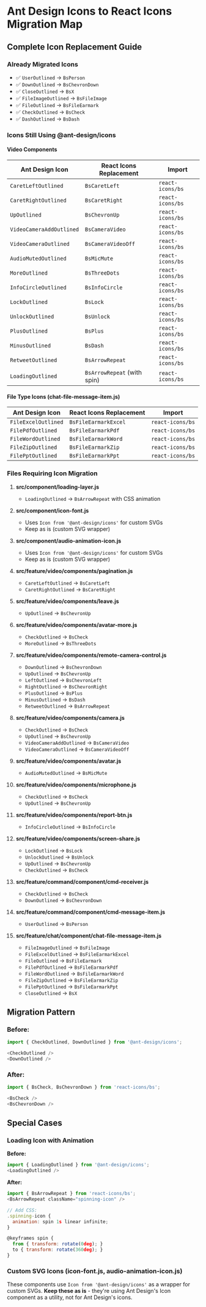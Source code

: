 # Ant Design Icons to React Icons Migration Map

## Complete Icon Replacement Guide

### Already Migrated Icons
- ✅ `UserOutlined` → `BsPerson`
- ✅ `DownOutlined` → `BsChevronDown`
- ✅ `CloseOutlined` → `BsX`
- ✅ `FileImageOutlined` → `BsFileImage`
- ✅ `FileOutlined` → `BsFileEarmark`
- ✅ `CheckOutlined` → `BsCheck`
- ✅ `DashOutlined` → `BsDash`

### Icons Still Using @ant-design/icons

#### Video Components
| Ant Design Icon | React Icons Replacement | Import |
|----------------|------------------------|--------|
| `CaretLeftOutlined` | `BsCaretLeft` | `react-icons/bs` |
| `CaretRightOutlined` | `BsCaretRight` | `react-icons/bs` |
| `UpOutlined` | `BsChevronUp` | `react-icons/bs` |
| `VideoCameraAddOutlined` | `BsCameraVideo` | `react-icons/bs` |
| `VideoCameraOutlined` | `BsCameraVideoOff` | `react-icons/bs` |
| `AudioMutedOutlined` | `BsMicMute` | `react-icons/bs` |
| `MoreOutlined` | `BsThreeDots` | `react-icons/bs` |
| `InfoCircleOutlined` | `BsInfoCircle` | `react-icons/bs` |
| `LockOutlined` | `BsLock` | `react-icons/bs` |
| `UnlockOutlined` | `BsUnlock` | `react-icons/bs` |
| `PlusOutlined` | `BsPlus` | `react-icons/bs` |
| `MinusOutlined` | `BsDash` | `react-icons/bs` |
| `RetweetOutlined` | `BsArrowRepeat` | `react-icons/bs` |
| `LoadingOutlined` | `BsArrowRepeat` (with spin) | `react-icons/bs` |

#### File Type Icons (chat-file-message-item.js)
| Ant Design Icon | React Icons Replacement | Import |
|----------------|------------------------|--------|
| `FileExcelOutlined` | `BsFileEarmarkExcel` | `react-icons/bs` |
| `FilePdfOutlined` | `BsFileEarmarkPdf` | `react-icons/bs` |
| `FileWordOutlined` | `BsFileEarmarkWord` | `react-icons/bs` |
| `FileZipOutlined` | `BsFileEarmarkZip` | `react-icons/bs` |
| `FilePptOutlined` | `BsFileEarmarkPpt` | `react-icons/bs` |

### Files Requiring Icon Migration

1. **src/component/loading-layer.js**
   - `LoadingOutlined` → `BsArrowRepeat` with CSS animation

2. **src/component/icon-font.js**
   - Uses `Icon from '@ant-design/icons'` for custom SVGs
   - Keep as is (custom SVG wrapper)

3. **src/component/audio-animation-icon.js**
   - Uses `Icon from '@ant-design/icons'` for custom SVGs
   - Keep as is (custom SVG wrapper)

4. **src/feature/video/components/pagination.js**
   - `CaretLeftOutlined` → `BsCaretLeft`
   - `CaretRightOutlined` → `BsCaretRight`

5. **src/feature/video/components/leave.js**
   - `UpOutlined` → `BsChevronUp`

6. **src/feature/video/components/avatar-more.js**
   - `CheckOutlined` → `BsCheck`
   - `MoreOutlined` → `BsThreeDots`

7. **src/feature/video/components/remote-camera-control.js**
   - `DownOutlined` → `BsChevronDown`
   - `UpOutlined` → `BsChevronUp`
   - `LeftOutlined` → `BsChevronLeft`
   - `RightOutlined` → `BsChevronRight`
   - `PlusOutlined` → `BsPlus`
   - `MinusOutlined` → `BsDash`
   - `RetweetOutlined` → `BsArrowRepeat`

8. **src/feature/video/components/camera.js**
   - `CheckOutlined` → `BsCheck`
   - `UpOutlined` → `BsChevronUp`
   - `VideoCameraAddOutlined` → `BsCameraVideo`
   - `VideoCameraOutlined` → `BsCameraVideoOff`

9. **src/feature/video/components/avatar.js**
   - `AudioMutedOutlined` → `BsMicMute`

10. **src/feature/video/components/microphone.js**
    - `CheckOutlined` → `BsCheck`
    - `UpOutlined` → `BsChevronUp`

11. **src/feature/video/components/report-btn.js**
    - `InfoCircleOutlined` → `BsInfoCircle`

12. **src/feature/video/components/screen-share.js**
    - `LockOutlined` → `BsLock`
    - `UnlockOutlined` → `BsUnlock`
    - `UpOutlined` → `BsChevronUp`
    - `CheckOutlined` → `BsCheck`

13. **src/feature/command/component/cmd-receiver.js**
    - `CheckOutlined` → `BsCheck`
    - `DownOutlined` → `BsChevronDown`

14. **src/feature/command/component/cmd-message-item.js**
    - `UserOutlined` → `BsPerson`

15. **src/feature/chat/component/chat-file-message-item.js**
    - `FileImageOutlined` → `BsFileImage`
    - `FileExcelOutlined` → `BsFileEarmarkExcel`
    - `FileOutlined` → `BsFileEarmark`
    - `FilePdfOutlined` → `BsFileEarmarkPdf`
    - `FileWordOutlined` → `BsFileEarmarkWord`
    - `FileZipOutlined` → `BsFileEarmarkZip`
    - `FilePptOutlined` → `BsFileEarmarkPpt`
    - `CloseOutlined` → `BsX`

## Migration Pattern

### Before:
```javascript
import { CheckOutlined, DownOutlined } from '@ant-design/icons';

<CheckOutlined />
<DownOutlined />
```

### After:
```javascript
import { BsCheck, BsChevronDown } from 'react-icons/bs';

<BsCheck />
<BsChevronDown />
```

## Special Cases

### Loading Icon with Animation
**Before:**
```javascript
import { LoadingOutlined } from '@ant-design/icons';
<LoadingOutlined />
```

**After:**
```javascript
import { BsArrowRepeat } from 'react-icons/bs';
<BsArrowRepeat className="spinning-icon" />

// Add CSS:
.spinning-icon {
  animation: spin 1s linear infinite;
}

@keyframes spin {
  from { transform: rotate(0deg); }
  to { transform: rotate(360deg); }
}
```

### Custom SVG Icons (icon-font.js, audio-animation-icon.js)
These components use `Icon from '@ant-design/icons'` as a wrapper for custom SVGs.
**Keep these as is** - they're using Ant Design's Icon component as a utility, not for Ant Design's icons.

